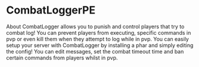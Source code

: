 # CombatLoggerPE
About CombatLogger allows you to punish and control players that try to combat log! You can prevent players from executing, specific commands in pvp or even kill them when they attempt to log while in pvp. You can easily setup your server with CombatLogger by installing a phar and simply editing the config! You can edit messages, set the combat timeout time and ban certain commands from players whilst in pvp.
